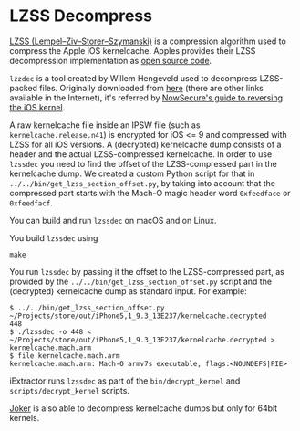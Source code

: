 # LZSS Decompress

[LZSS (Lempel–Ziv–Storer–Szymanski)](https://en.wikipedia.org/wiki/Lempel–Ziv–Storer–Szymanski) is a compression algorithm used to compress the Apple iOS kernelcache.
Apples provides their LZSS decompression implementation as [open source code](https://opensource.apple.com/source/BootX/BootX-59/bootx.tproj/sl.subproj/lzss.c).

`lzzdec` is a tool created by Willem Hengeveld used to decompress LZSS-packed files.
Originally downloaded from [here](http://nah6.com/~itsme/cvs-xdadevtools/iphone/tools/lzssdec.cpp) (there are other links available in the Internet), it's referred by [NowSecure's guide to reversing the iOS kernel](https://www.nowsecure.com/blog/2014/04/14/ios-kernel-reversing-step-by-step/).

A raw kernelcache file inside an IPSW file (such as `kernelcache.release.n41`) is encrypted for iOS <= 9 and compressed with LZSS for all iOS versions.
A (decrypted) kernelcache dump consists of a header and the actual LZSS-compressed kernelcache.
In order to use `lzssdec` you need to find the offset of the LZSS-compressed part in the kernelcache dump.
We created a custom Python script for that in `../../bin/get_lzss_section_offset.py`, by taking into account that the compressed part starts with the Mach-O magic header word `0xfeedface` or `0xfeedfacf`.

You can build and run `lzssdec` on macOS and on Linux.

You build `lzssdec` using

```
make
```

You run `lzssdec` by passing it the offset to the LZSS-compressed part, as provided by the `../../bin/get_lzss_section_offset.py` script and the (decrypted) kernelcache dump as standard input. 
For example:

```
$ ../../bin/get_lzss_section_offset.py ~/Projects/store/out/iPhone5,1_9.3_13E237/kernelcache.decrypted
448
$ ./lzssdec -o 448 < ~/Projects/store/out/iPhone5,1_9.3_13E237/kernelcache.decrypted > kernelcache.mach.arm
$ file kernelcache.mach.arm
kernelcache.mach.arm: Mach-O armv7s executable, flags:<NOUNDEFS|PIE>
```

iExtractor runs `lzssdec` as part of the `bin/decrypt_kernel` and `scripts/decrypt_kernel` scripts.

[Joker](http://newosxbook.com/tools/joker.html) is also able to decompress kernelcache dumps but only for 64bit kernels.
